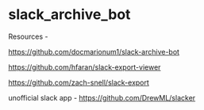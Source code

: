 # slack_archive_bot

Resources -

https://github.com/docmarionum1/slack-archive-bot

https://github.com/hfaran/slack-export-viewer

https://github.com/zach-snell/slack-export


unofficial slack app - https://github.com/DrewML/slacker

